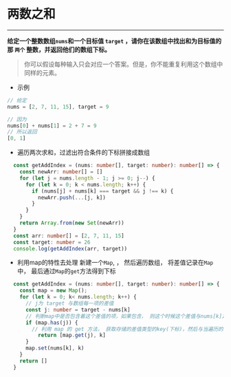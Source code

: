 # 两数之和

---

**给定一个整数数组`nums`和一个目标值 `target` ，请你在该数组中找出和为目标值的那 `两个` 整数，并返回他们的数组下标。**

> 你可以假设每种输入只会对应一个答案。但是，你不能重复利用这个数组中同样的元素。

- 示例

```javascript
// 给定 
nums = [2, 7, 11, 15], target = 9

// 因为 
nums[0] + nums[1] = 2 + 7 = 9
// 所以返回 
[0, 1]
```

- 遍历两次求和，过滤出符合条件的下标拼接成数组

```typescript
  const getAddIndex = (nums: number[], target: number): number[] => {
    const newArr: number[] = []
    for (let j = nums.length - 1; j >= 0; j--) {
      for (let k = 0; k < nums.length; k++) {
        if (nums[j] + nums[k] === target && j !== k) {
          newArr.push(...[j, k])
        }
      }
    }
    return Array.from(new Set(newArr))
  }
  const arr: number[] = [2, 7, 11, 15]
  const target: number = 26
  console.log(getAddIndex(arr, target))
```

- 利用map的特性去处理
  新建一个`Map`, ， 然后遍历数组， 将差值记录在`Map`中， 最后通过`Map`的`get`方法得到下标

```typescript
  const getAddIndex = (nums: number[], target: number): number[] => {
    const map = new Map();
    for (let k = 0; k< nums.length; k++) {
      // j为 target 与数组每一项的差值 
      const j: number = target - nums[k]
      // 判断map中是否包含着这个差值的项，如果包含， 则这个时候这个差值与nums[k]之和等于target
      if (map.has(j)) {
        // 利用 map 的 get 方法， 获取存储的差值类型的key(下标)，然后与当遍历的次数k一起返回
          return [map.get(j), k]
      }
      map.set(nums[k], k)
    }
    return []
  }

```
